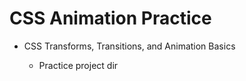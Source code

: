 # CSS Animation Practice

- CSS Transforms, Transitions, and Animation Basics

    - Practice project dir